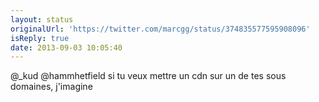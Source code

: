 ```yaml
---
layout: status
originalUrl: 'https://twitter.com/marcgg/status/374835577595908096'
isReply: true
date: 2013-09-03 10:05:40
---
```


@_kud @hammhetfield si tu veux mettre un cdn sur un de tes sous domaines, j'imagine
